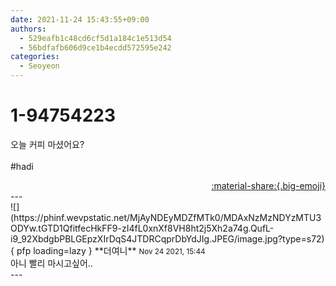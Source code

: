 ```yaml
---
date: 2021-11-24 15:43:55+09:00
authors:
  - 529eafb1c48cd6cf5d1a184c1e513d54
  - 56bdfafb606d9ce1b4ecdd572595e242
categories:
  - Seoyeon
---
```


# 1-94754223

<div class="post-container" markdown="1">
<div class="content-container md-sidebar__scrollwrap" markdown="1">

오늘 커피 마셨어요?<br><br>\#hadi

</div>
</div>

<div style="text-align: right;" markdown="1">
<a href="https://weverse.io/fromis9/fanpost/1-94754223" style="text-align: right;">:material-share:{.big-emoji}</a>
</div>
---

<div class="comments-container md-sidebar__scrollwrap" markdown="1">
<div class="comment" markdown="1">
<div class='id-container' markdown="1">
![](https://phinf.wevpstatic.net/MjAyNDEyMDZfMTk0/MDAxNzMzNDYzMTU3ODYw.tGTD1QfitfecHkFF9-zI4fL0xnXf8VH8ht2j5Xh2a74g.QufL-i9_92XbdgbPBLGEpzXIrDqS4JTDRCqprDbYdJIg.JPEG/image.jpg?type=s72){ pfp loading=lazy }
**<span class="artist">더여니</span>** <small>Nov 24 2021, 15:44</small><br>
</div>
<div class='comment-body' markdown="1">
아니 빨리 마시고싶어..
</div>
</div>
</div>
---
